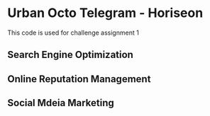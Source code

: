 # Urban Octo Telegram - Horiseon

This code is used for challenge assignment 1

## Search Engine Optimization

## Online Reputation Management

## Social Mdeia Marketing
